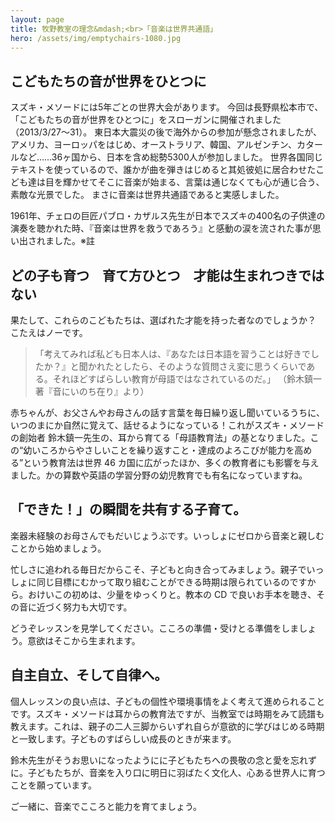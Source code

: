 ```yaml
---
layout: page
title: 牧野教室の理念&mdash;<br>「音楽は世界共通語」
hero: /assets/img/emptychairs-1080.jpg
---
```


## こどもたちの音が世界をひとつに
スズキ・メソードには5年ごとの世界大会があります。
今回は長野県松本市で、「こどもたちの音が世界をひとつに」をスローガンに開催されました（2013/3/27～31）。
東日本大震災の後で海外からの参加が懸念されましたが、アメリカ、ヨーロッパをはじめ、オーストラリア、韓国、アルゼンチン、カタールなど……36ヶ国から、日本を含め総勢5300人が参加しました。
世界各国同じテキストを使っているので、誰かが曲を弾きはじめると其処彼処に居合わせたこども達は目を輝かせてそこに音楽が始まる、言葉は通じなくても心が通じ合う、素敵な光景でした。
まさに音楽は世界共通語であると実感しました。

1961年、チェロの巨匠パブロ・カザルス先生が日本でスズキの400名の子供達の演奏を聴かれた時、『音楽は世界を救うであろう』と感動の涙を流された事が思い出されました。※註

## どの子も育つ　育て方ひとつ　才能は生まれつきではない
果たして、これらのこどもたちは、選ばれた才能を持った者なのでしょうか？　こたえはノーです。

> 「考えてみれば私ども日本人は、『あなたは日本語を習うことは好きでしたか？』と聞かれたとしたら、そのような質問さえ変に思うくらいである。それほどすばらしい教育が母語ではなされているのだ。」
> （鈴木鎮一著『音にいのち在り』より）

赤ちゃんが、お父さんやお母さんの話す言葉を毎日繰り返し聞いているうちに、いつのまにか自然に覚えて、話せるようになっている！これがスズキ・メソードの創始者 鈴木鎮一先生の、耳から育てる「母語教育法」の基となりました。この“幼いころからやさしいことを繰り返すこと・達成のよろこびが能力を高める”という教育法は世界 46 カ国に広がったほか、多くの教育者にも影響を与えました。かの算数や英語の学習分野の幼児教育でも有名になっていますね。

## 「できた！」の瞬間を共有する子育て。
楽器未経験のお母さんでもだいじょうぶです。いっしょにゼロから音楽と親しむことから始めましょう。

忙しさに追われる毎日だからこそ、子どもと向き合ってみましょう。親子でいっしょに同じ目標にむかって取り組むことができる時期は限られているのですから。おけいこの初めは、少量をゆっくりと。教本の CD で良いお手本を聴き、その音に近づく努力も大切です。

どうぞレッスンを見学してください。こころの準備・受けとる準備をしましょう。意欲はそこから生まれます。

## 自主自立、そして自律へ。
個人レッスンの良い点は、子どもの個性や環境事情をよく考えて進められることです。スズキ・メソードは耳からの教育法ですが、当教室では時期をみて読譜も教えます。これは、親子の二人三脚からいずれ自らが意欲的に学びはじめる時期と一致します。子どものすばらしい成長のときが来ます。

鈴木先生がそうお思いになったようにに子どもたちへの畏敬の念と愛を忘れずに。子どもたちが、音楽を入り口に明日に羽ばたく文化人、心ある世界人に育つことを願っています。

ご一緒に、音楽でこころと能力を育てましょう。